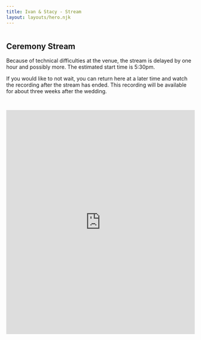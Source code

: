 ```yaml
---
title: Ivan & Stacy - Stream
layout: layouts/hero.njk
---
```


<div class="page">
    <div class="container">
        <div class="Olive" style="background-image: url(/images/olive.png); margin-top: 3em;"></div>
        <h2>Ceremony Stream</h2>
        <p>Because of technical difficulties at the venue, the stream is delayed by one hour and possibly more. The estimated start time is 5:30pm.</p>
        <p>If you would like to not wait, you can return here at a later time and watch the recording after the stream has ended. This recording will be available for about three weeks after the wedding.</p>
        <div style="margin-top:3em;">
            <iframe src="https://evt.live/ivanjonasgomes/stacy-and-ivan-wedding/embed" width="100%" height="600" style="margin:0 auto;" allowfullscreen allowtransparency="true" frameborder="0"></iframe>
        </div>
    </div>
</div>
